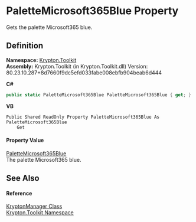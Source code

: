 # PaletteMicrosoft365Blue Property


Gets the palette Microsoft365 blue.



## Definition
**Namespace:** <a href="79d2eac2-21f4-54ff-7552-b20c33c30600.md">Krypton.Toolkit</a>  
**Assembly:** Krypton.Toolkit (in Krypton.Toolkit.dll) Version: 80.23.10.287+8d7660f9dc5efd033fabe008ebfb904beab6d444

**C#**
``` C#
public static PaletteMicrosoft365Blue PaletteMicrosoft365Blue { get; }
```
**VB**
``` VB
Public Shared ReadOnly Property PaletteMicrosoft365Blue As PaletteMicrosoft365Blue
	Get
```



#### Property Value
<a href="9a35216d-c486-4e33-b199-830b5becc31f.md">PaletteMicrosoft365Blue</a>  
The palette Microsoft365 blue.

## See Also


#### Reference
<a href="fd000c89-b24b-9dde-c880-bccf31b10060.md">KryptonManager Class</a>  
<a href="79d2eac2-21f4-54ff-7552-b20c33c30600.md">Krypton.Toolkit Namespace</a>  
